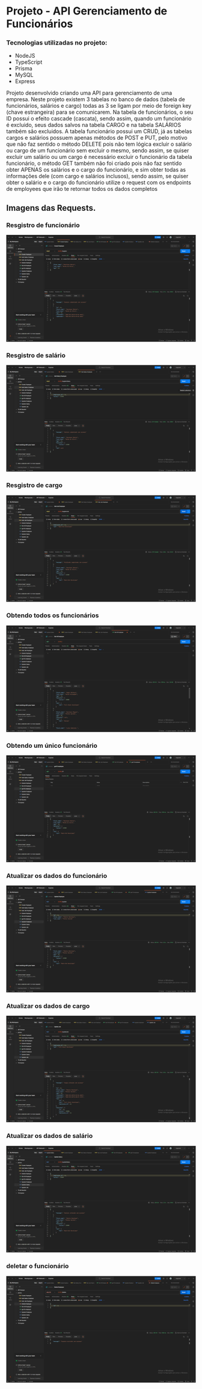 # Projeto - API Gerenciamento de Funcionários 

### Tecnologias utilizadas no projeto:
* NodeJS
* TypeScript
* Prisma
* MySQL
* Express
  
Projeto desenvolvido criando uma API para gerenciamento de uma empresa. Neste projeto
existem 3 tabelas no banco de dados (tabela de funcionários, salários e cargo) todas as 3
se ligam por meio de foreign key (chave estrangeira) para se comunicarem. Na tabela de funcionários,
o seu ID possui o efeito cascade (cascata), sendo assim, quando um funcionário é excluido, seus dados
salvos na tabela CARGO e na tabela SALÁRIOS também são excluidos. A tabela funcionário possui um CRUD,
já as tabelas cargos e salários possuem apenas métodos de POST e PUT, pelo motivo que não faz sentido o método DELETE
pois não tem lógica excluir o salário ou cargo de um funcionário sem excluir o mesmo, sendo assim, se quiser excluir um salário
ou um cargo é necessário excluir o funcionário da tabela funcionário, o método GET também não foi criado pois não faz sentido
obter APENAS os salários e o cargo do funcionário, e sim obter todas as informações dele (com cargo e salários inclusos), sendo assim,
se quiser obter o salário e o cargo do funcionário utilize o request com os endpoints de employees que irão te retornar todos os dados completos


## Imagens das Requests.
### Resgistro de funcionário
!["Imagem para registrar funcionário"](create_employee.png)
### Resgistro de salário
!["Imagem para registrar salário"](create_salary.png)
### Resgistro de cargo
!["Imagem para registrar cargo"](create_job.png)
### Obtendo todos os funcionários
!["Imagem para obter todos os funcionários"](getAll.png)
### Obtendo um único funcionário
!["Imagem para obter um único funcionário"](getID.png)
### Atualizar os dados do funcionário
!["Imagem para atualizar os dados do funcionário"](updateEmployee.png)
### Atualizar os dados de cargo
!["Imagem para atualizar os dados de cargo"](updateJOB.png)
### Atualizar os dados de salário
!["Imagem para atualizar os dados de salário"](updateSalary.png)
### deletar o funcionário 
!["Imagem para atualizar deletar o funcionário"](delete.png)
